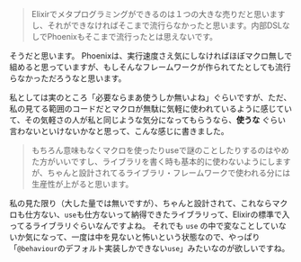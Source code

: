 > Elixirでメタプログラミングができるのは１つの大きな売りだと思いますし、それができなければそこまで流行らなかったと思います。内部DSLなしでPhoenixもそこまで流行ったとは思えないです。

そうだと思います。
Phoenixは、実行速度さえ気にしなければほぼマクロ無しで組めると思っていますが、もしそんなフレームワークが作られてたとしても流行らなかっただろうなと思います。

私としては実のところ「必要ならまあ使うしか無いよね」ぐらいですが、ただ、私の見てる範囲のコードだとマクロが無駄に気軽に使われているように感じていて、その気軽さの人が私と同じような気分になってもらうなら、**使うな** ぐらい言わないといけないかなと思って、こんな感じに書きました。

> もちろん意味もなくマクロを使ったりuseで謎のことしたりするのはやめた方がいいですし、ライブラリを書く時も基本的に使わないようにしますが、ちゃんと設計されてるライブラリ・フレームワークで使われる分には生産性が上がると思います。

私の見た限り（大した量では無いですが）、ちゃんと設計されて、これならマクロも仕方ない、`use`も仕方ないって納得できたライブラリって、Elixirの標準で入ってるライブラリぐらいなんですよね。
それでも `use` の中で変なことしていないか気になって、一度は中を見ないと怖いという状態なので、やっぱり「`@behaviour`のデフォルト実装しかできない`use`」みたいなのが欲しいですね。
